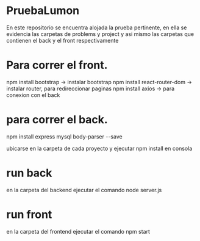 # PruebaLumon
En este repositorio se encuentra alojada la prueba pertinente, en ella se evidencia las carpetas de problems y project y asi mismo las carpetas que contienen el back y el front respectivamente


# Para correr el front.
npm install bootstrap -> instalar bootstrap
npm install react-router-dom -> instalar router, para redireccionar paginas
npm install axios -> para conexion con el back

# para correr el back.
npm install express mysql body-parser --save


ubicarse en la carpeta de cada proyecto y ejecutar npm install en consola

# run back
en la carpeta del backend ejecutar el comando node server.js

# run front
en la carpeta del frontend ejecutar el comando npm start

